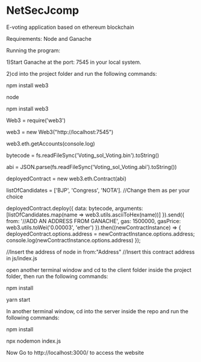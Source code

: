 # NetSecJcomp
E-voting application based on ethereum blockchain

Requirements: 
Node and Ganache

Running the program: 

1)Start Ganache at the port: 7545 in your local system.

2)cd into the project folder and run the following commands:

  npm install web3

  node
  
  npm install web3
  
  Web3 = require('web3')
  
  web3 = new Web3("http://localhost:7545")
  
  web3.eth.getAccounts(console.log)

  bytecode = fs.readFileSync('Voting_sol_Voting.bin').toString()
  
  abi = JSON.parse(fs.readFileSync('Voting_sol_Voting.abi').toString())

  deployedContract = new web3.eth.Contract(abi)

  listOfCandidates = ['BJP', 'Congress', 'NOTA']. //Change them as per your choice

  deployedContract.deploy({ data: bytecode, arguments: [listOfCandidates.map(name => web3.utils.asciiToHex(name))] }).send({ from: '//ADD AN ADDRESS FROM GANACHE', gas: 1500000, gasPrice: web3.utils.toWei('0.00003', 'ether') }).then((newContractInstance) => { deployedContract.options.address = newContractInstance.options.address; console.log(newContractInstance.options.address) });

  //Insert the address of node in from:"Address"
  //Insert this contract address in js/index.js

open another terminal window and cd to the client folder inside the project folder, then run the following commands:

  npm install

  yarn start
  
In another terminal window, cd into the server inside the repo  and run the following commands: 

  npm install
  
  npx nodemon index.js
  
Now Go to http://localhost:3000/ to access the website





